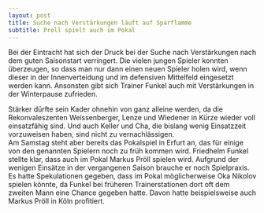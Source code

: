 ```yaml
---
layout: post
title: Suche nach Verstärkungen läuft auf Sparflamme
subtitle: Pröll spielt auch im Pokal
---
```


Bei der Eintracht hat sich der Druck bei der Suche nach Verstärkungen nach dem guten Saisonstart verringert. Die vielen jungen Spieler konnten überzeugen, so dass man nur dann einen neuen Spieler holen wird, wenn dieser in der Innenverteidung und im defensiven Mittelfeld eingesetzt werden kann. Ansonsten gibt sich Trainer Funkel auch mit Verstärkungen in der Winterpause zufrieden.

Stärker dürfte sein Kader ohnehin von ganz alleine werden, da die Rekonvaleszenten Weissenberger, Lenze und Wiedener in Kürze wieder voll einsatzfähig sind. Und auch Keller und Cha, die bislang wenig Einsatzzeit vorzuweisen haben, sind nicht zu vernachlässigen.  
Am Samstag steht aber bereits das Pokalspiel in Erfurt an, das für einige von den genannten Spielern noch zu früh kommen wird. Friedhelm Funkel stellte klar, dass auch im Pokal Markus Pröll spielen wird. Aufgrund der wenigen Einsätze in der vergangenen Saison brauche er noch Spielpraxis. Es hatte Spekulationen gegeben, dass im Pokal möglicherweise Oka Nikolov spielen könnte, da Funkel bei früheren Trainerstationen dort oft dem  zweiten Mann eine Chance gegeben hatte. Davon hatte beispielsweise auch Markus Pröll in Köln profitiert.
